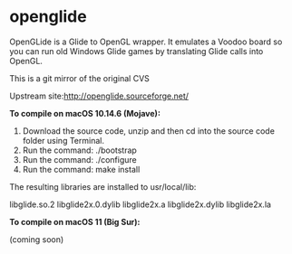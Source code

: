 # openglide

OpenGLide is a Glide to OpenGL wrapper. It emulates a Voodoo board so you can run old Windows Glide games by translating Glide calls into OpenGL.

This is a git mirror of the original CVS

Upstream site:http://openglide.sourceforge.net/



**To compile on macOS 10.14.6 (Mojave):**

1. Download the source code, unzip and then cd into the source code folder using Terminal.
2. Run the command: ./bootstrap
3. Run the command: ./configure
4. Run the command: make install

The resulting libraries are installed to usr/local/lib:

libglide.so.2
libglide2x.0.dylib
libglide2x.a
libglide2x.dylib
libglide2x.la

**To compile on macOS 11 (Big Sur):**

(coming soon)

